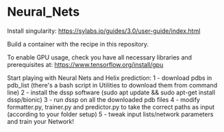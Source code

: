 # Neural_Nets

Install singularity: https://sylabs.io/guides/3.0/user-guide/index.html

Build a container with the recipe in this repository.

To enable GPU usage, check you have all necessary libraries and prerequisites at: https://www.tensorflow.org/install/gpu

Start playing with Neural Nets and Helix prediction:
1 - download pdbs in pdb_list (there's a bash script in Utilities to download them from command line)
2 - install the dssp software (sudo apt update && sudo apt-get install dssp/bionic)
3 - run dssp on all the downloaded pdb files
4 - modify formatter.py, trainer.py and predictor.py to take the correct paths as input (according to your folder setup)
5 - tweak input lists/network parameters and train your Network!
